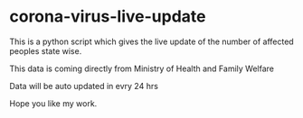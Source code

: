 # corona-virus-live-update
This is a python script which gives the live update of the number of affected peoples state wise.

This data is coming directly from Ministry of Health and Family Welfare

Data will be auto updated in evry 24 hrs

Hope you like my work.
